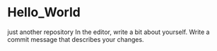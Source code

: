 # Hello_World
just another repository
In the editor, write a bit about yourself.
Write a commit message that describes your changes.
